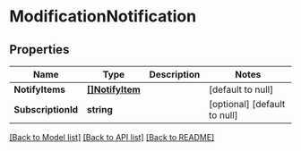 # ModificationNotification

## Properties
Name | Type | Description | Notes
------------ | ------------- | ------------- | -------------
**NotifyItems** | [**[]NotifyItem**](NotifyItem.md) |  | [default to null]
**SubscriptionId** | **string** |  | [optional] [default to null]

[[Back to Model list]](../README.md#documentation-for-models) [[Back to API list]](../README.md#documentation-for-api-endpoints) [[Back to README]](../README.md)

